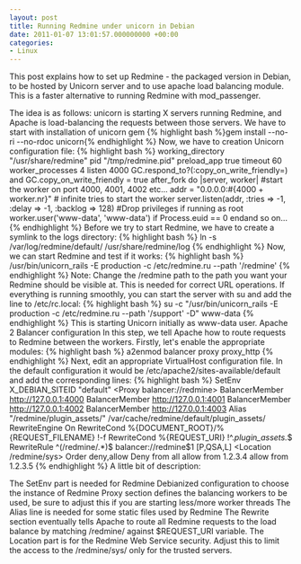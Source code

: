 ```yaml
---
layout: post
title: Running Redmine under unicorn in Debian
date: 2011-01-07 13:01:57.000000000 +00:00
categories:
- Linux
---
```

This post explains how to set up Redmine - the packaged version in Debian, to be hosted by Unicorn server and to use apache load balancing module.
This is a faster alternative to running Redmine with mod_passenger.

The idea is as follows: unicorn is starting X servers running Redmine, and Apache is load-balancing the requests between those servers.
We have to start with installation of unicorn gem
{% highlight bash %}gem install --no-ri --no-rdoc unicorn{% endhighlight %}
Now, we have to creation Unicorn configuration file:
{% highlight bash %}
working_directory "/usr/share/redmine"
pid "/tmp/redmine.pid"
preload_app true
timeout 60
worker_processes 4
listen 4000
GC.respond_to?(:copy_on_write_friendly=) and GC.copy_on_write_friendly = true
after_fork do |server, worker|
        #start the worker on port 4000, 4001, 4002 etc...
        addr = "0.0.0.0:#{4000 + worker.nr}"
        # infinite tries to start the worker
	server.listen(addr, :tries => -1, :delay => -1, :backlog => 128)
        #Drop privileges if running as root
        worker.user('www-data', 'www-data') if Process.euid == 0
endand so on...
{% endhighlight %}
Before we try to start Redmine, we have to create a symlink to the logs directory:
{% highlight bash %}
ln -s /var/log/redmine/default/ /usr/share/redmine/log
{% endhighlight %}
Now, we can start Redmine and test if it works:
{% highlight bash %}
/usr/bin/unicorn_rails -E production -c /etc/redmine.ru --path '/redmine'
{% endhighlight %}
Note: Change the /redmine path to the path you want your Redmine should be visible at. This is needed for correct URL operations.
If everything is running smoothly, you can start the server with su and add the line to /etc/rc.local:
{% highlight bash %}
su -c "/usr/bin/unicorn_rails -E production -c /etc/redmine.ru --path '/support' -D" www-data
{% endhighlight %}
This is starting Unicorn initially as www-data user.
Apache 2 Balancer configuration
In this step, we tell Apache how to route requests to Redmine between the workers.
Firstly, let's enable the appropriate modules:
{% highlight bash %}
a2enmod balancer proxy proxy_http
{% endhighlight %}
Next, edit an appropriate VirtualHost configuration file. In the default configuration it would be /etc/apache2/sites-available/default and add the corresponding lines:
{% highlight bash %}
   SetEnv X_DEBIAN_SITEID "default"
    <Proxy balancer://redmine>
        BalancerMember http://127.0.0.1:4000
        BalancerMember http://127.0.0.1:4001
        BalancerMember http://127.0.0.1:4002
        BalancerMember http://127.0.0.1:4003
    </Proxy>
    Alias "/redmine/plugin_assets/" /var/cache/redmine/default/plugin_assets/
    RewriteEngine On
    RewriteCond %{DOCUMENT_ROOT}/%{REQUEST_FILENAME} !-f
    RewriteCond %{REQUEST_URI} !^.*plugin_assets.*$
    RewriteRule ^(/redmine/.*)$ balancer://redmine$1 [P,QSA,L]
    <Location /redmine/sys>
        Order deny,allow
        Deny from all
        allow from 1.2.3.4
        allow from 1.2.3.5
    </Location>
{% endhighlight %}
A little bit of description:

The SetEnv part is needed for Redmine Debianized configuration to choose the instance of Redmine
Proxy section defines the balancing workers to be used, be sure to adjust this if you are starting less/more worker threads
The Alias line is needed for some static files used by Redmine
The Rewrite section eventually tells Apache to route all Redmine requests to the load balance by matching /redmine/ against $REQUEST_URI variable.
The Location part is for the Redmine Web Service security. Adjust this to limit the access to the /redmine/sys/ only for the trusted servers.

